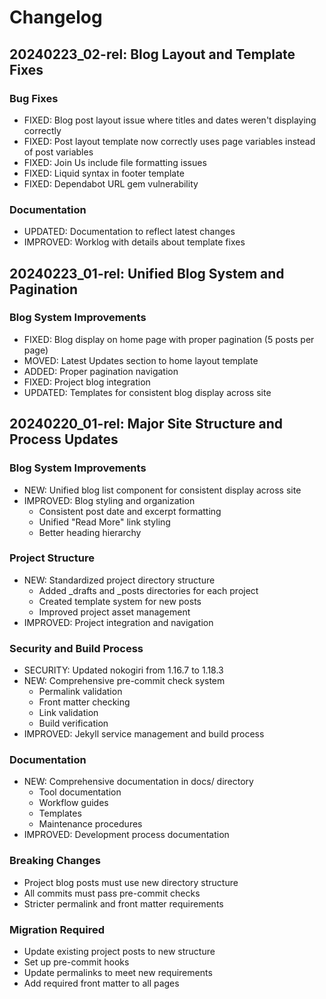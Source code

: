 # Changelog

## 20240223_02-rel: Blog Layout and Template Fixes

### Bug Fixes
- FIXED: Blog post layout issue where titles and dates weren't displaying correctly
- FIXED: Post layout template now correctly uses page variables instead of post variables
- FIXED: Join Us include file formatting issues
- FIXED: Liquid syntax in footer template
- FIXED: Dependabot URL gem vulnerability

### Documentation
- UPDATED: Documentation to reflect latest changes
- IMPROVED: Worklog with details about template fixes

## 20240223_01-rel: Unified Blog System and Pagination

### Blog System Improvements
- FIXED: Blog display on home page with proper pagination (5 posts per page)
- MOVED: Latest Updates section to home layout template
- ADDED: Proper pagination navigation
- FIXED: Project blog integration
- UPDATED: Templates for consistent blog display across site

## 20240220_01-rel: Major Site Structure and Process Updates

### Blog System Improvements
- NEW: Unified blog list component for consistent display across site
- IMPROVED: Blog styling and organization
  - Consistent post date and excerpt formatting
  - Unified "Read More" link styling
  - Better heading hierarchy

### Project Structure
- NEW: Standardized project directory structure
  - Added _drafts and _posts directories for each project
  - Created template system for new posts
  - Improved project asset management
- IMPROVED: Project integration and navigation

### Security and Build Process
- SECURITY: Updated nokogiri from 1.16.7 to 1.18.3
- NEW: Comprehensive pre-commit check system
  - Permalink validation
  - Front matter checking
  - Link validation
  - Build verification
- IMPROVED: Jekyll service management and build process

### Documentation
- NEW: Comprehensive documentation in docs/ directory
  - Tool documentation
  - Workflow guides
  - Templates
  - Maintenance procedures
- IMPROVED: Development process documentation

### Breaking Changes
- Project blog posts must use new directory structure
- All commits must pass pre-commit checks
- Stricter permalink and front matter requirements

### Migration Required
- Update existing project posts to new structure
- Set up pre-commit hooks
- Update permalinks to meet new requirements
- Add required front matter to all pages 